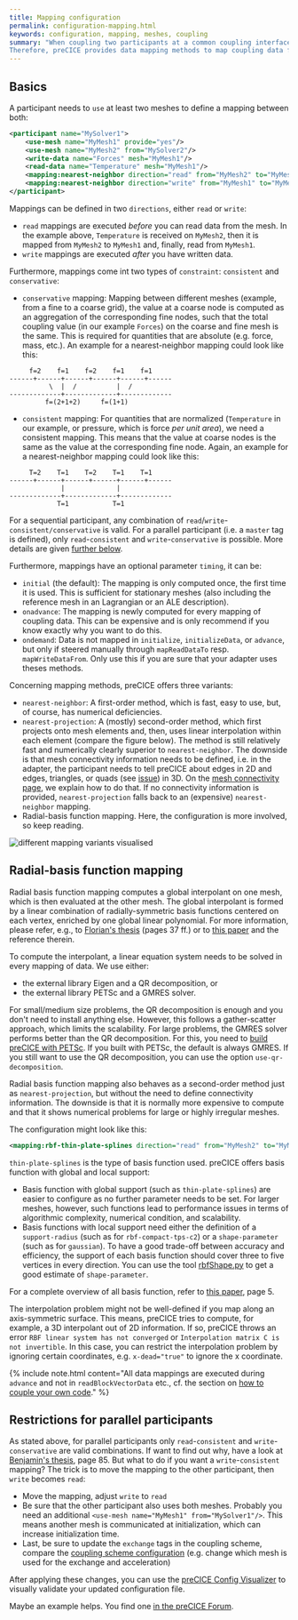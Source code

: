 ```yaml
---
title: Mapping configuration
permalink: configuration-mapping.html
keywords: configuration, mapping, meshes, coupling
summary: "When coupling two participants at a common coupling interface, in general, the two surface meshes do not match.
Therefore, preCICE provides data mapping methods to map coupling data from one mesh to the other. On this page, we explain how to configure such data mapping methods."
---
```


## Basics

A participant needs to `use` at least two meshes to define a mapping between both:

```xml
<participant name="MySolver1"> 
    <use-mesh name="MyMesh1" provide="yes"/> 
    <use-mesh name="MyMesh2" from="MySolver2"/>
    <write-data name="Forces" mesh="MyMesh1"/> 
    <read-data name="Temperature" mesh="MyMesh1"/> 
    <mapping:nearest-neighbor direction="read" from="MyMesh2" to="MyMesh1" constraint="consistent"/>
    <mapping:nearest-neighbor direction="write" from="MyMesh1" to="MyMesh2" constraint="conservative"/>
</participant>
```

Mappings can be defined in two `directions`, either `read` or `write`:

* `read` mappings are executed _before_ you can read data from the mesh. In the example above, `Temperature` is received on `MyMesh2`, then it is mapped from `MyMesh2` to `MyMesh1` and, finally, read from `MyMesh1`.
* `write` mappings are executed _after_ you have written data.

Furthermore, mappings come int two types of `constraint`: `consistent` and `conservative`:

* `conservative` mapping: Mapping between different meshes (example, from a fine to a coarse grid), the value at a coarse node is computed as an aggregation of the corresponding fine nodes, such that the total coupling value (in our example `Forces`) on the coarse and fine mesh is the same. This is required for quantities that are absolute (e.g. force, mass, etc.). An example for a nearest-neighbor mapping could look like this:

```text
     f=2    f=1    f=2    f=1    f=1
------+------+------+------+------+------
          \  |  /          |  /          
-------------+-------------+-------------
         f=(2+1+2)     f=(1+1)         
```

* `consistent` mapping: For quantities that are normalized (`Temperature` in our example, or pressure, which is force _per unit area_), we need a consistent mapping. This means that the value at coarse nodes is the same as the value at the corresponding fine node. Again, an example for a nearest-neighbor mapping could look like this:

```text
     T=2    T=1    T=2    T=1    T=1
------+------+------+------+------+------
             |             |             
-------------+-------------+-------------
            T=1           T=1            
```

For a sequential participant, any combination of `read`/`write`-`consistent/conservative` is valid. For a parallel participant (i.e. a `master` tag is defined), only `read`-`consistent` and `write`-`conservative` is possible. More details are given [further below](configuration-mapping.html#restrictions-for-parallel-participants).

Furthermore, mappings have an optional parameter `timing`, it can be:

* `initial` (the default): The mapping is only computed once, the first time it is used. This is sufficient for stationary meshes (also including the reference mesh in an Lagrangian or an ALE description).
* `onadvance`: The mapping is newly computed for every mapping of coupling data. This can be expensive and is only recommend if you know exactly why you want to do this.
* `ondemand`: Data is not mapped in `initialize`, `initializeData`, or `advance`, but only if steered manually through `mapReadDataTo` resp. `mapWriteDataFrom`. Only use this if you are sure that your adapter uses theses methods.

Concerning mapping methods, preCICE offers three variants:

* `nearest-neighbor`: A first-order method, which is fast, easy to use, but, of course, has numerical deficiencies.
* `nearest-projection`: A (mostly) second-order method, which first projects onto mesh elements and, then, uses linear interpolation within each element (compare the figure below). The method is still relatively fast and numerically clearly superior to `nearest-neighbor`. The downside is that mesh connectivity information needs to be defined, i.e. in the adapter, the participant needs to tell preCICE about edges in 2D and edges, triangles, or quads (see [issue](https://github.com/precice/precice/issues/153)) in 3D. On the [mesh connectivity page](couple-your-code-defining-mesh-connectivity.html), we explain how to do that. If no connectivity information is provided, `nearest-projection` falls back to an (expensive) `nearest-neighbor` mapping.
* Radial-basis function mapping. Here, the configuration is more involved, so keep reading.

![different mapping variants visualised](images/docs/configuration-mapping-variants.png)

## Radial-basis function mapping

Radial basis function mapping computes a global interpolant on one mesh, which is then evaluated at the other mesh. The global interpolant is formed by a linear combination of radially-symmetric basis functions centered on each vertex, enriched by one global linear polynomial. For more information, please refer, e.g., to [Florian's thesis](https://elib.uni-stuttgart.de/bitstream/11682/10598/3/Lindner%20-%20Data%20Transfer%20in%20Partitioned%20Multi-Physics%20Simulations.pdf) (pages 37 ff.) or to [this paper](https://www.researchgate.net/publication/317902743_Radial_Basis_Function_Interpolation_for_Black-Box_Multi-Physics_Simulations) and the reference therein.

To compute the interpolant, a linear equation system needs to be solved in every mapping of data. We use either:

* the external library Eigen and a QR decomposition, or
* the external library PETSc and a GMRES solver.

For small/medium size problems, the QR decomposition is enough and you don't need to install anything else. However, this follows a gather-scatter approach, which limits the scalability. For large problems, the GMRES solver performs better than the QR decomposition. For this, you need to [build preCICE with PETSc](https://github.com/precice/precice/wiki/Dependencies#petsc-optional). If you built with PETSc, the default is always GMRES. If you still want to use the QR decomposition, you can use the option `use-qr-decomposition`.

Radial basis function mapping also behaves as a second-order method just as `nearest-projection`, but without the need to define connectivity information. The downside is that it is normally more expensive to compute and that it shows numerical problems for large or highly irregular meshes.  

The configuration might look like this:

```xml
<mapping:rbf-thin-plate-splines direction="read" from="MyMesh2" to="MyMesh1" constraint="consistent"/>
```

`thin-plate-splines` is the type of basis function used. preCICE offers basis function with global and local support:

* Basis function with global support (such as `thin-plate-splines`) are easier to configure as no further parameter needs to be set. For larger meshes, however, such functions lead to performance issues in terms of algorithmic complexity, numerical condition, and scalability.  
* Basis functions with local support need either the definition of a `support-radius` (such as for `rbf-compact-tps-c2`) or a `shape-parameter` (such as for `gaussian`). To have a good trade-off between accuracy and efficiency, the support of each basis function should cover three to five vertices in every direction. You can use the tool [rbfShape.py](https://github.com/precice/precice/tree/develop/extras/rbfShape) to get a good estimate of `shape-parameter`.

For a complete overview of all basis function, refer to [this paper](https://www.sciencedirect.com/science/article/pii/S0045793016300974), page 5.

The interpolation problem might not be well-defined if you map along an axis-symmetric surface. This means, preCICE tries to compute, for example, a 3D interpolant out of 2D information. If so, preCICE throws an error `RBF linear system has not converged` or `Interpolation matrix C is not invertible`. In this case, you can restrict the interpolation problem by ignoring certain coordinates, e.g. `x-dead="true"` to ignore the x coordinate.

{% include note.html content="All data mappings are executed during `advance` and not in `readBlockVectorData` etc., cf. the section on  [how to couple your own code](couple-your-code-overview.html)." %}

## Restrictions for parallel participants

As stated above, for parallel participants only `read`-`consistent` and `write`-`conservative` are valid combinations. If want to find out why, have a look at [Benjamin's thesis](https://mediatum.ub.tum.de/doc/1320661/document.pdf), page 85. But what to do if you want a `write`-`consistent` mapping? The trick is to move the mapping to the other participant, then `write` becomes `read`:

* Move the mapping, adjust `write` to `read`
* Be sure that the other participant also uses both meshes. Probably you need an additional `<use-mesh name="MyMesh1" from="MySolver1"/>`. This means another mesh is communicated at initialization, which can increase initialization time.
* Last, be sure to update the `exchange` tags in the coupling scheme, compare the [coupling scheme configuration](configuration-coupling-scheme.html) (e.g. change which mesh is used for the exchange and acceleration)

After applying these changes, you can use the [preCICE Config Visualizer](https://github.com/precice/config-visualizer) to visually validate your updated configuration file.

Maybe an example helps. You find one [in the preCICE Forum](https://precice.discourse.group/t/data-mapping-not-allowed-for-parallel-computation/374).
